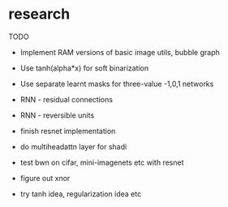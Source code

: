 # research

TODO
* Implement RAM versions of basic image utils, bubble graph
* Use tanh(alpha*x) for soft binarization
* Use separate learnt masks for three-value -1,0,1 networks
* RNN - residual connections
* RNN - reversible units

* finish resnet implementation
* do multiheadattn layer for shadi
* test bwn on cifar, mini-imagenets etc with resnet
* figure out xnor
* try tanh idea, regularization idea etc

